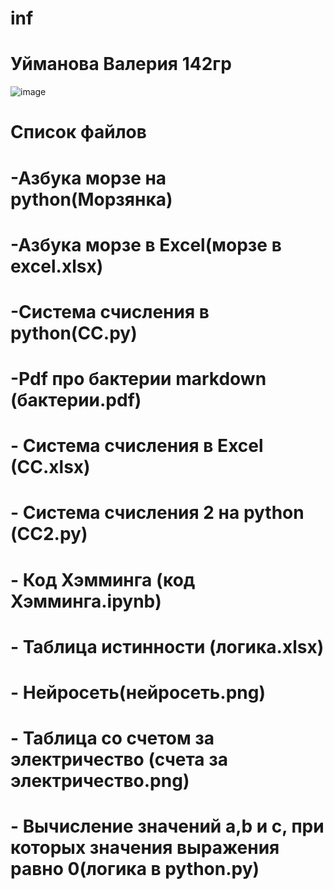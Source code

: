 # inf
# Уйманова Валерия 142гр
![image](https://user-images.githubusercontent.com/114632272/192920870-a06a0c9e-e84d-4f1d-9191-d9c5bbfb2edc.png)


# Список файлов
# -Азбука морзе на python(Морзянка)
# -Азбука морзе в Excel(морзе в excel.xlsx)
# -Система счисления в python(СС.py)
# -Pdf про бактерии markdown (бактерии.pdf)
# - Система счисления в Excel (CC.xlsx)
# - Система счисления 2 на python (СС2.py)
# - Код Хэмминга (код Хэмминга.ipynb)
# - Таблица истинности (логика.xlsx)
# - Нейросеть(нейросеть.png)
# - Таблица со счетом за электричество (счета за электричество.png)
# - Вычисление значений a,b и c, при которых значения выражения равно 0(логика в python.py)
